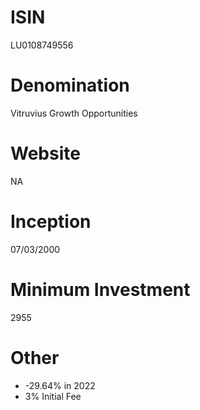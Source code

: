 # ISIN
LU0108749556

# Denomination
Vitruvius Growth Opportunities

# Website
NA

# Inception
07/03/2000

# Minimum Investment
2955

# Other
* -29.64% in 2022
* 3% Initial Fee